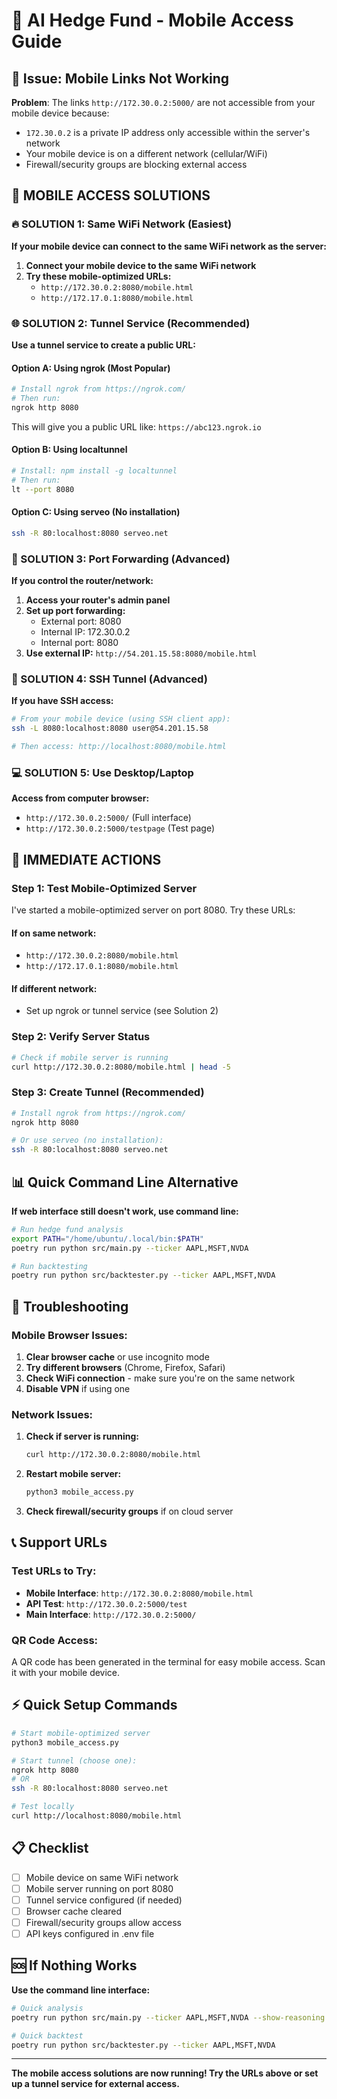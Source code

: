 # 📱 AI Hedge Fund - Mobile Access Guide

## 🚨 Issue: Mobile Links Not Working

**Problem**: The links `http://172.30.0.2:5000/` are not accessible from your mobile device because:
- `172.30.0.2` is a private IP address only accessible within the server's network
- Your mobile device is on a different network (cellular/WiFi)
- Firewall/security groups are blocking external access

## 📱 MOBILE ACCESS SOLUTIONS

### 🔥 SOLUTION 1: Same WiFi Network (Easiest)

**If your mobile device can connect to the same WiFi network as the server:**

1. **Connect your mobile device to the same WiFi network**
2. **Try these mobile-optimized URLs:**
   - `http://172.30.0.2:8080/mobile.html`
   - `http://172.17.0.1:8080/mobile.html`

### 🌐 SOLUTION 2: Tunnel Service (Recommended)

**Use a tunnel service to create a public URL:**

#### Option A: Using ngrok (Most Popular)
```bash
# Install ngrok from https://ngrok.com/
# Then run:
ngrok http 8080
```
This will give you a public URL like: `https://abc123.ngrok.io`

#### Option B: Using localtunnel
```bash
# Install: npm install -g localtunnel
# Then run:
lt --port 8080
```

#### Option C: Using serveo (No installation)
```bash
ssh -R 80:localhost:8080 serveo.net
```

### 📡 SOLUTION 3: Port Forwarding (Advanced)

**If you control the router/network:**

1. **Access your router's admin panel**
2. **Set up port forwarding:**
   - External port: 8080
   - Internal IP: 172.30.0.2
   - Internal port: 8080
3. **Use external IP:** `http://54.201.15.58:8080/mobile.html`

### 🔐 SOLUTION 4: SSH Tunnel (Advanced)

**If you have SSH access:**

```bash
# From your mobile device (using SSH client app):
ssh -L 8080:localhost:8080 user@54.201.15.58

# Then access: http://localhost:8080/mobile.html
```

### 💻 SOLUTION 5: Use Desktop/Laptop

**Access from computer browser:**
- `http://172.30.0.2:5000/` (Full interface)
- `http://172.30.0.2:5000/testpage` (Test page)

## 🎯 IMMEDIATE ACTIONS

### Step 1: Test Mobile-Optimized Server
I've started a mobile-optimized server on port 8080. Try these URLs:

#### If on same network:
- `http://172.30.0.2:8080/mobile.html`
- `http://172.17.0.1:8080/mobile.html`

#### If different network:
- Set up ngrok or tunnel service (see Solution 2)

### Step 2: Verify Server Status
```bash
# Check if mobile server is running
curl http://172.30.0.2:8080/mobile.html | head -5
```

### Step 3: Create Tunnel (Recommended)
```bash
# Install ngrok from https://ngrok.com/
ngrok http 8080

# Or use serveo (no installation):
ssh -R 80:localhost:8080 serveo.net
```

## 📊 Quick Command Line Alternative

**If web interface still doesn't work, use command line:**

```bash
# Run hedge fund analysis
export PATH="/home/ubuntu/.local/bin:$PATH"
poetry run python src/main.py --ticker AAPL,MSFT,NVDA

# Run backtesting
poetry run python src/backtester.py --ticker AAPL,MSFT,NVDA
```

## 🔧 Troubleshooting

### Mobile Browser Issues:
1. **Clear browser cache** or use incognito mode
2. **Try different browsers** (Chrome, Firefox, Safari)
3. **Check WiFi connection** - make sure you're on the same network
4. **Disable VPN** if using one

### Network Issues:
1. **Check if server is running:**
   ```bash
   curl http://172.30.0.2:8080/mobile.html
   ```

2. **Restart mobile server:**
   ```bash
   python3 mobile_access.py
   ```

3. **Check firewall/security groups** if on cloud server

## 📞 Support URLs

### Test URLs to Try:
- **Mobile Interface**: `http://172.30.0.2:8080/mobile.html`
- **API Test**: `http://172.30.0.2:5000/test`
- **Main Interface**: `http://172.30.0.2:5000/`

### QR Code Access:
A QR code has been generated in the terminal for easy mobile access. Scan it with your mobile device.

## ⚡ Quick Setup Commands

```bash
# Start mobile-optimized server
python3 mobile_access.py

# Start tunnel (choose one):
ngrok http 8080
# OR
ssh -R 80:localhost:8080 serveo.net

# Test locally
curl http://localhost:8080/mobile.html
```

## 📋 Checklist

- [ ] Mobile device on same WiFi network
- [ ] Mobile server running on port 8080
- [ ] Tunnel service configured (if needed)
- [ ] Browser cache cleared
- [ ] Firewall/security groups allow access
- [ ] API keys configured in .env file

## 🆘 If Nothing Works

**Use the command line interface:**
```bash
# Quick analysis
poetry run python src/main.py --ticker AAPL,MSFT,NVDA --show-reasoning

# Quick backtest
poetry run python src/backtester.py --ticker AAPL,MSFT,NVDA
```

---

**The mobile access solutions are now running! Try the URLs above or set up a tunnel service for external access.**